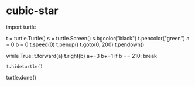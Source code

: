 # cubic-star

import turtle


t = turtle.Turtle()
s = turtle.Screen()
s.bgcolor("black")
t.pencolor("green")
a = 0
b = 0
t.speed(0)
t.penup()
t.goto(0, 200)
t.pendown()

while True:
    t.forward(a)
    t.right(b)
    a+=3
    b+=1
    if b == 210:
        break

    t.hideturtle()

turtle.done()



